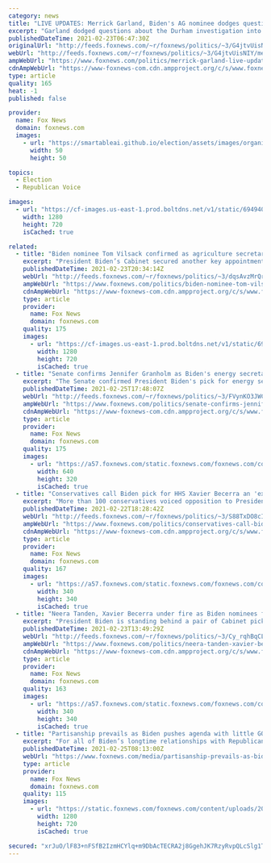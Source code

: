```yaml
---
category: news
title: "LIVE UPDATES: Merrick Garland, Biden's AG nominee dodges questions from Senate Republicans"
excerpt: "Garland dodged questions about the Durham investigation into the Trump-Russia probe origins, transgender athletes in high school sports, and whether crossing the border illegally should be a criminal offense. "
publishedDateTime: 2021-02-23T06:47:30Z
originalUrl: "http://feeds.foxnews.com/~r/foxnews/politics/~3/G4jtvUisNIY/merrick-garland-live-updates-2-23-2021"
webUrl: "http://feeds.foxnews.com/~r/foxnews/politics/~3/G4jtvUisNIY/merrick-garland-live-updates-2-23-2021"
ampWebUrl: "https://www.foxnews.com/politics/merrick-garland-live-updates-2-23-2021.amp"
cdnAmpWebUrl: "https://www-foxnews-com.cdn.ampproject.org/c/s/www.foxnews.com/politics/merrick-garland-live-updates-2-23-2021.amp"
type: article
quality: 165
heat: -1
published: false

provider:
  name: Fox News
  domain: foxnews.com
  images:
    - url: "https://smartableai.github.io/election/assets/images/organizations/foxnews.com-50x50.jpg"
      width: 50
      height: 50

topics:
  - Election
  - Republican Voice

images:
  - url: "https://cf-images.us-east-1.prod.boltdns.net/v1/static/694940094001/8bd54b59-efda-450f-ac9c-2f7f53926495/1d8ab2cb-01ff-40f7-9614-c89cbd108e6c/1280x720/match/image.jpg"
    width: 1280
    height: 720
    isCached: true

related:
  - title: "Biden nominee Tom Vilsack confirmed as agriculture secretary"
    excerpt: "President Biden’s Cabinet secured another key appointment Monday after the Senate voted to approve Tom Vilsack as the next agriculture secretary."
    publishedDateTime: 2021-02-23T20:34:14Z
    webUrl: "http://feeds.foxnews.com/~r/foxnews/politics/~3/dqsAvzMrQrg/biden-nominee-tom-vilsack-confirmed-agriculture-secretary"
    ampWebUrl: "https://www.foxnews.com/politics/biden-nominee-tom-vilsack-confirmed-agriculture-secretary.amp"
    cdnAmpWebUrl: "https://www-foxnews-com.cdn.ampproject.org/c/s/www.foxnews.com/politics/biden-nominee-tom-vilsack-confirmed-agriculture-secretary.amp"
    type: article
    provider:
      name: Fox News
      domain: foxnews.com
    quality: 175
    images:
      - url: "https://cf-images.us-east-1.prod.boltdns.net/v1/static/694940094001/9f57ab36-ea8b-456f-ab70-6835f363cab3/7f5905d3-cc41-4df7-99a6-9399aa75de21/1280x720/match/image.jpg"
        width: 1280
        height: 720
        isCached: true
  - title: "Senate confirms Jennifer Granholm as Biden's energy secretary"
    excerpt: "The Senate confirmed President Biden's pick for energy secretary Jennifer Granholm in a 64-35 vote Thursday afternoon."
    publishedDateTime: 2021-02-25T17:48:07Z
    webUrl: "http://feeds.foxnews.com/~r/foxnews/politics/~3/FVynKO3JWCE/senate-confirms-jennifer-granholm-biden-energy-secretary"
    ampWebUrl: "https://www.foxnews.com/politics/senate-confirms-jennifer-granholm-biden-energy-secretary.amp"
    cdnAmpWebUrl: "https://www-foxnews-com.cdn.ampproject.org/c/s/www.foxnews.com/politics/senate-confirms-jennifer-granholm-biden-energy-secretary.amp"
    type: article
    provider:
      name: Fox News
      domain: foxnews.com
    quality: 175
    images:
      - url: "https://a57.foxnews.com/static.foxnews.com/foxnews.com/content/uploads/2021/01/640/320/Jennifer-Granholm-Energy-Secretary-Nominee-AP.jpg?ve=1&tl=1"
        width: 640
        height: 320
        isCached: true
  - title: "Conservatives call Biden pick for HHS Xavier Becerra an 'extremist,' oppose nomination"
    excerpt: "More than 100 conservatives voiced opposition to President Biden’s nominee for secretary of the Department of Health and Human Services Xavier Becerra, calling him an “extremist” who would carry a liberal agenda if confirmed."
    publishedDateTime: 2021-02-22T18:28:42Z
    webUrl: "http://feeds.foxnews.com/~r/foxnews/politics/~3/S88TxDO8cI8/conservatives-call-biden-pick-for-hhs-xavier-becerra-an-extremist-oppose-nomination"
    ampWebUrl: "https://www.foxnews.com/politics/conservatives-call-biden-pick-for-hhs-xavier-becerra-an-extremist-oppose-nomination.amp"
    cdnAmpWebUrl: "https://www-foxnews-com.cdn.ampproject.org/c/s/www.foxnews.com/politics/conservatives-call-biden-pick-for-hhs-xavier-becerra-an-extremist-oppose-nomination.amp"
    type: article
    provider:
      name: Fox News
      domain: foxnews.com
    quality: 167
    images:
      - url: "https://a57.foxnews.com/static.foxnews.com/foxnews.com/content/uploads/2020/10/340/340/brooke-singman-headshot.jpg?ve=1&tl=1"
        width: 340
        height: 340
        isCached: true
  - title: "Neera Tanden, Xavier Becerra under fire as Biden nominees fight to survive confirmation battles"
    excerpt: "President Biden is standing behind a pair of Cabinet picks facing uphill battles —including Neera Tanden, his nominee to lead the Office of Management and Budget, and Xavier Becerra, his pick for secretary of the Department of Health and Human Services -- as a growing number of senators have vowed to"
    publishedDateTime: 2021-02-23T13:49:29Z
    webUrl: "http://feeds.foxnews.com/~r/foxnews/politics/~3/Cy_rqhBqCLE/neera-tanden-xavier-becerra-tough-confirmation-battles"
    ampWebUrl: "https://www.foxnews.com/politics/neera-tanden-xavier-becerra-tough-confirmation-battles.amp"
    cdnAmpWebUrl: "https://www-foxnews-com.cdn.ampproject.org/c/s/www.foxnews.com/politics/neera-tanden-xavier-becerra-tough-confirmation-battles.amp"
    type: article
    provider:
      name: Fox News
      domain: foxnews.com
    quality: 163
    images:
      - url: "https://a57.foxnews.com/static.foxnews.com/foxnews.com/content/uploads/2020/10/340/340/brooke-singman-headshot.jpg?ve=1&tl=1"
        width: 340
        height: 340
        isCached: true
  - title: "Partisanship prevails as Biden pushes agenda with little GOP support"
    excerpt: "For all of Biden’s longtime relationships with Republican lawmakers, he may find that Beltway gridlock is the one beast he cannot slay."
    publishedDateTime: 2021-02-25T08:13:00Z
    webUrl: "https://www.foxnews.com/media/partisanship-prevails-as-biden-pushes-agenda-with-little-gop-support"
    type: article
    provider:
      name: Fox News
      domain: foxnews.com
    quality: 115
    images:
      - url: "https://static.foxnews.com/foxnews.com/content/uploads/2021/02/GettyImages-1230701766.jpg"
        width: 1280
        height: 720
        isCached: true

secured: "xrJuO/lF83+nFSfB2IzmHCYlq+m9DbAcTECRA2j8GgehJK7RzyRvpQLcSlg1TJn0wXHguB+eyL5MqPSPXOCYn+zwxoR4j0OWaE+/SvdPiCbKxZXGNN59PhfXLRt/LNT0YoeaOEltbxy6Fimqgn1p2G0Y4lU+fMYq2+pF9GdB4/XtGQ9POA1W9oc6OTX+L5GeWQXL60+xy74j3aWpOmJNeUDjvXz1u9dDnHmPZa7cWdNpP509j+TgiQvNWO7Xu16ZE+ds1702PRuWE5vLm+auI0bGSOhhgQ/gDAPrMoK3CNVQ6tT2XgUbIEdez7IZGqMrmdJJTsRYFmDUcOwElNmcHcIO3ydvYtmzmu3XT3Y9Ovs=;OyESXZaIzpUMSV0lPCN98Q=="
---
```


